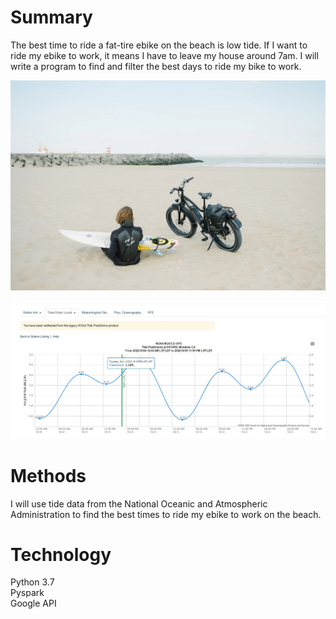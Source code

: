 # Summary
The best time to ride a fat-tire ebike on the beach is low tide. If I want to ride my ebike to work, it means I have to leave my house around 7am. I will write a program
to find and filter the best days to ride my bike to work. 

![Alt Text](images/bike.jpg?raw=true "ebike on beach")

![Alt Text](images/tides.JPG?raw=true "ebike on beach")


# Methods
I will use tide data from the National Oceanic and Atmospheric Administration to find the best times to ride my ebike to work on the beach. 

# Technology
Python 3.7 <br>
Pyspark <br>
Google API <br>

